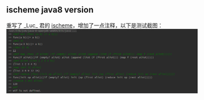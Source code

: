 ## ischeme java8 version
重写了 \_Luc\_ 君的 [ischeme](http://www.cnblogs.com/figure9/p/3620079.html)，增加了一点注释，以下是测试截图：
![测试截图](doc/ischemeTest.png)
